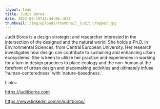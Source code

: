 ```yaml
---
layout: team
title: Judit Boros
date: 2022-09-19T14:44:06.162Z
thumbnail: /img/uploads/thumbnail_judit_cropped.jpg
---
```

Judit Boros is a design strategist and researcher interested in the intersection of the designed and the natural world. She holds a Ph.D. in Environmental Sciences, from Central European University. Her research investigates how design can contribute to sustaining and enhancing urban ecosystems. She is keen to utilize her practice and experiences in working for a turn in design practices to place ecology and the non-human at the forefront of urban design and placemaking activities and ultimately infuse 'human-centeredness' with 'nature-basedness.' 

Links: 

<https://juditboros.com>

<https://www.linkedin.com/in/juditboros/>